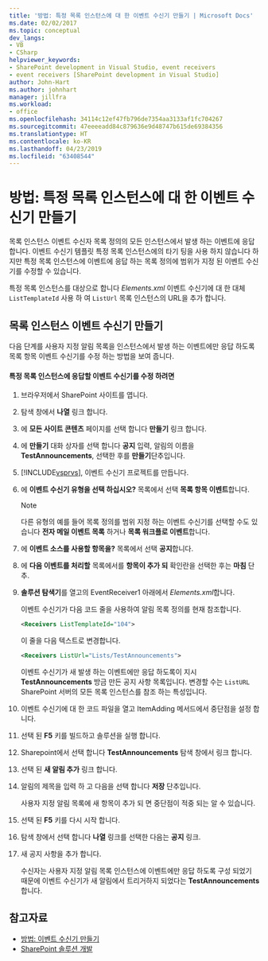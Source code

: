 ```yaml
---
title: '방법: 특정 목록 인스턴스에 대 한 이벤트 수신기 만들기 | Microsoft Docs'
ms.date: 02/02/2017
ms.topic: conceptual
dev_langs:
- VB
- CSharp
helpviewer_keywords:
- SharePoint development in Visual Studio, event receivers
- event receivers [SharePoint development in Visual Studio]
author: John-Hart
ms.author: johnhart
manager: jillfra
ms.workload:
- office
ms.openlocfilehash: 34114c12ef47fb796de7354aa3133af1fc704267
ms.sourcegitcommit: 47eeeeadd84c879636e9d48747b615de69384356
ms.translationtype: HT
ms.contentlocale: ko-KR
ms.lasthandoff: 04/23/2019
ms.locfileid: "63408544"
---
```

# <a name="how-to-create-an-event-receiver-for-a-specific-list-instance"></a>방법: 특정 목록 인스턴스에 대 한 이벤트 수신기 만들기
  목록 인스턴스 이벤트 수신자 목록 정의의 모든 인스턴스에서 발생 하는 이벤트에 응답 합니다. 이벤트 수신기 템플릿 특정 목록 인스턴스에의 타기 팅을 사용 하지 않습니다 하지만 특정 목록 인스턴스에 이벤트에 응답 하는 목록 정의에 범위가 지정 된 이벤트 수신기를 수정할 수 있습니다.

 특정 목록 인스턴스를 대상으로 합니다 *Elements.xml* 이벤트 수신기에 대 한 대체 `ListTemplateId` 사용 하 여 `ListUrl` 목록 인스턴스의 URL을 추가 합니다.

## <a name="create-a-list-instance-event-receiver"></a>목록 인스턴스 이벤트 수신기 만들기
 다음 단계를 사용자 지정 알림 목록을 인스턴스에서 발생 하는 이벤트에만 응답 하도록 목록 항목 이벤트 수신기를 수정 하는 방법을 보여 줍니다.

#### <a name="to-modify-an-event-receiver-to-respond-to-a-specific-list-instance"></a>특정 목록 인스턴스에 응답할 이벤트 수신기를 수정 하려면

1. 브라우저에서 SharePoint 사이트를 엽니다.

2. 탐색 창에서 **나열** 링크 합니다.

3. 에 **모든 사이트 콘텐츠** 페이지를 선택 합니다 **만들기** 링크 합니다.

4. 에 **만들기** 대화 상자를 선택 합니다 **공지** 입력, 알림의 이름을 **TestAnnouncements**, 선택한 후를 **만들기**단추입니다.

5. [!INCLUDE[vsprvs](../sharepoint/includes/vsprvs-md.md)], 이벤트 수신기 프로젝트를 만듭니다.

6. 에 **이벤트 수신기 유형을 선택 하십시오?** 목록에서 선택 **목록 항목 이벤트**합니다.

    > [!NOTE]
    > 다른 유형의 예를 들어 목록 정의를 범위 지정 하는 이벤트 수신기를 선택할 수도 있습니다 **전자 메일 이벤트 목록** 하거나 **목록 워크플로 이벤트**합니다.

7. 에 **이벤트 소스를 사용할 항목을?** 목록에서 선택 **공지**합니다.

8. 에 **다음 이벤트를 처리할** 목록에서를 **항목이 추가 되** 확인란을 선택한 후는 **마침** 단추.

9. **솔루션 탐색기**를 열고의 EventReceiver1 아래에서 *Elements.xml*합니다.

     이벤트 수신기가 다음 코드 줄을 사용하여 알림 목록 정의를 현재 참조합니다.

    ```xml
    <Receivers ListTemplateId="104">
    ```

     이 줄을 다음 텍스트로 변경합니다.

    ```xml
    <Receivers ListUrl="Lists/TestAnnouncements">
    ```

     이벤트 수신기가 새 발생 하는 이벤트에만 응답 하도록이 지시 **TestAnnouncements** 방금 만든 공지 사항 목록입니다. 변경할 수는 `ListURL` SharePoint 서버의 모든 목록 인스턴스를 참조 하는 특성입니다.

10. 이벤트 수신기에 대 한 코드 파일을 열고 ItemAdding 메서드에서 중단점을 설정 합니다.

11. 선택 된 **F5** 키를 빌드하고 솔루션을 실행 합니다.

12. Sharepoint에서 선택 합니다 **TestAnnouncements** 탐색 창에서 링크 합니다.

13. 선택 된 **새 알림 추가** 링크 합니다.

14. 알림의 제목을 입력 하 고 다음을 선택 합니다 **저장** 단추입니다.

     사용자 지정 알림 목록에 새 항목이 추가 되 면 중단점이 적중 되는 알 수 있습니다.

15. 선택 된 **F5** 키를 다시 시작 합니다.

16. 탐색 창에서 선택 합니다 **나열** 링크를 선택한 다음는 **공지** 링크.

17. 새 공지 사항을 추가 합니다.

     수신자는 사용자 지정 알림 목록 인스턴스에 이벤트에만 응답 하도록 구성 되었기 때문에 이벤트 수신기가 새 알림에서 트리거하지 되었다는 **TestAnnouncements**합니다.

## <a name="see-also"></a>참고자료
- [방법: 이벤트 수신기 만들기](../sharepoint/how-to-create-an-event-receiver.md)
- [SharePoint 솔루션 개발](../sharepoint/developing-sharepoint-solutions.md)
